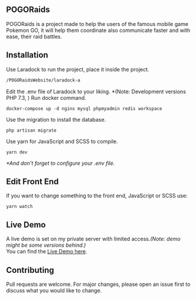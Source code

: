 ## POGORaids

POGORaids is a project made to help the users of the famous mobile game Pokemon GO,
it will help them coordinate also communicate faster and with ease, their raid battles.

## Installation
Use Laradock to run the project, place it inside the project.
```bash
/POGORaidsWebsite/laradock-a
```
Edit the .env file of Laradock to your liking. *(Note: Development versions PHP 7.3, )
Run docker command.
```
docker-compose up -d nginx mysql phpmyadmin redis workspace 
```

Use the migration to install the database.
```
php artisan migrate
```

Use yarn for JavaScript and SCSS to compile.
```
yarn dev
```
_*And don't forget to configure your .env file._

## Edit Front End

If you want to change something to the front end, JavaScript or SCSS use:
```
yarn watch
```

## Live Demo
A live demo is set on my private server with limited access.*(Note: demo might be some versions behind.)*\
You can find the [Live Demo here](http://blazehomeserver.ddns.net/).

## Contributing
Pull requests are welcome. For major changes, please open an issue first to discuss what you would like to change.


